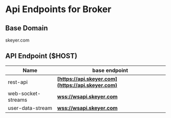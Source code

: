 # Api Endpoints for Broker

## Base Domain

skeyer.com

## API Endpoint ($HOST)

| Name               | base endpoint                                    |
| ------------------ | ------------------------------------------------ |
| rest-api           | **[https://api.skeyer.com](https://api.skeyer.com)** |
| web-socket-streams | **[wss://wsapi.skeyer.com](wss://wsapi.skeyer.com)** |
| user-data-stream   | **[wss://wsapi.skeyer.com](wss://wsapi.skeyer.com)** |
